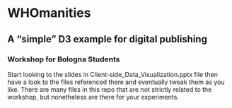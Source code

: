 # WHOmanities
## A “simple” D3 example for digital publishing
### Workshop for Bologna Students
Start looking to the slides in Client-side_Data_Visualization.pptx file then have a look to the files referenced there  and eventually tweak them as you like. 
There are many files in this repo that are not strictly related to the workshop, but nonetheless are there for your experiments.
